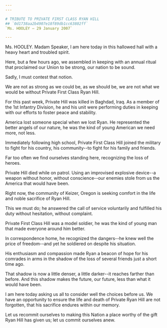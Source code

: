 ```yaml
---
---

# TRIBUTE TO PRIVATE FIRST CLASS RYAN HILL
## `0d1738aa2b4907e18f89db1cc63802ff`
`Ms. HOOLEY — 29 January 2007`

---
```



Ms. HOOLEY. Madam Speaker, I am here today in this hallowed hall with 
a heavy heart and troubled spirit.

Here, but a few hours ago, we assembled in keeping with an annual 
ritual that proclaimed our Union to be strong, our nation to be sound.

Sadly, I must contest that notion.

We are not as strong as we could be, as we should be, we are not what 
we would be without Private First Class Ryan Hill.

For this past week, Private Hill was killed in Baghdad, Iraq. As a 
member of the 1st Infantry Division, he and his unit were performing 
duties in keeping with our efforts to foster peace and stability.

America lost someone special when we lost Ryan. He represented the 
better angels of our nature, he was the kind of young American we need 
more, not less.

Immediately following high school, Private First Class Hill joined 
the military to fight for his country, his community--to fight for his 
family and friends.

Far too often we find ourselves standing here, recognizing the loss 
of heroes.

Private Hill died while on patrol. Using an improvised explosive 
device--a weapon without honor, without conscience--our enemies stole 
from us the America that would have been.

Right now, the community of Keizer, Oregon is seeking comfort in the 
life and noble sacrifice of Ryan Hill.

This we must do; he answered the call of service voluntarily and 
fulfilled his duty without hesitation, without complaint.

Private First Class Hill was a model soldier, he was the kind of 
young man that made everyone around him better.

In correspondence home, he recognized the dangers--he knew well the 
price of freedom--and yet he soldiered on despite his situation.

His enthusiasm and compassion made Ryan a beacon of hope for his 
comrades in arms in the shadow of the loss of several friends just a 
short time ago.

That shadow is now a little denser, a little darker--it reaches 
farther than before. And this shadow makes the future, our future, less 
than what it would have been.

I am here today asking us all to consider well the choices before us. 
We have an opportunity to ensure the life and death of Private Ryan 
Hill are not forgotten, that his sacrifice endures within our memory.

Let us recommit ourselves to making this Nation a place worthy of the 
gift Ryan Hill has given us; let us commit ourselves anew.
